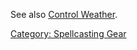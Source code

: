 See also [Control Weather](Control_Weather.md "wikilink").

[Category: Spellcasting Gear](Category:_Spellcasting_Gear "wikilink")
